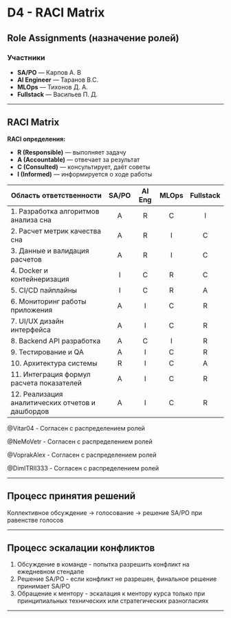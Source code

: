 
# D4 - RACI Matrix

## Role Assignments (назначение ролей)

### Участники

- **SA/PO** — Карпов А. В
- **AI Engineer** — Таранов В.С.
- **MLOps** — Тихонов Д. А.
- **Fullstack** — Васильев П. Д.

---

## RACI Matrix

**RACI определения:**

- **R (Responsible)** — выполняет задачу
- **A (Accountable)** — отвечает за результат
- **C (Consulted)** — консультирует, даёт советы
- **I (Informed)** — информируется о ходе работы

| Область ответственности | SA/PO | AI Eng | MLOps | Fullstack |
|-------------------------|:-----:|:------:|:-----:|:---------:|
|1. Разработка алгоритмов анализа сна | A | R | C | I |
|2. Расчет метрик качества сна | A | R | I | C |
|3. Данные и валидация расчетов | A | R | I | C |
|4. Docker и контейнеризация | I | C | R | C |
|5. CI/CD пайплайны | I | C | R | A |
|6. Мониторинг работы приложения | A | I | C | R |
|7. UI/UX дизайн интерфейса | A | I | C | R |
|8. Backend API разработка | A | C | I | R |
|9. Тестирование и QA | A | I | C | R |
|10. Архитектура системы | R | I | C | A |
|11. Интеграция формул расчета показателей | A | I | C | R |
|12. Реализация аналитических отчетов и дашбордов | A | I | C| R |

@Vitar04 - Согласен с распределением ролей 

@NeMoVetr - Согласен с распределением ролей 

@VoprakAlex - Согласен с распределением ролей 

@DimITRII333 - Согласен с распределением ролей 

---

## Процесс принятия решений

Коллективное обсуждение → голосование → решение SA/PO при равенстве голосов

---

## Процесс эскалации конфликтов

1. Обсуждение в команде - попытка разрешить конфликт на ежедневном стендапе
2. Решение SA/PO - если конфликт не разрешен, финальное решение принимает SA/PO
3. Обращение к ментору - эскалация к ментору курса только при принципиальных технических или стратегических разногласиях

---
